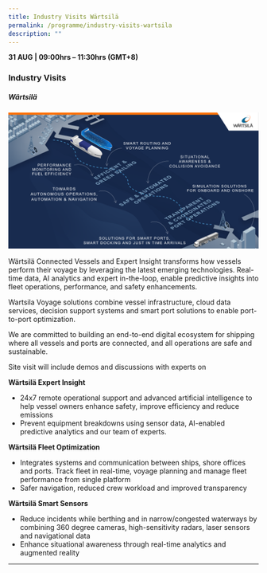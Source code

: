 ```yaml
---
title: Industry Visits Wärtsilä
permalink: /programme/industry-visits-wartsila
description: ""
---
```

<div>
  <b>31 AUG | 09:00hrs – 11:30hrs (GMT+8)</b>
  <h3>Industry Visits</h3>
</div>




<div class="col is-12 mb-12">
<h5 class="abt-title">Wärtsilä</h5>
<img src="/images/Wartsila.png"  class="img-fluid">
<p style="font-weight: 400;">W&auml;rtsil&auml; Connected Vessels and Expert Insight transforms how vessels perform their voyage by leveraging the latest emerging technologies. Real-time data, AI analytics and expert in-the-loop, enable predictive insights into fleet operations, performance, and safety enhancements.</p>
<p style="font-weight: 400;">Wartsila Voyage solutions combine vessel infrastructure, cloud data services, decision support systems and smart port solutions to enable port-to-port optimization.&nbsp;</p>
<p style="font-weight: 400;">We are committed to building an end-to-end digital ecosystem for shipping where all vessels and ports are connected, and all operations are safe and sustainable.</p>
<p style="font-weight: 400;">Site visit will include demos and discussions with experts on&nbsp;</p>
<p style="font-weight: 400;"><strong>W&auml;rtsil&auml; Expert Insight&nbsp;</strong></p>
<ul>
<li style="font-weight: 400;">24x7 remote operational support and advanced artificial intelligence to help vessel owners enhance safety, improve efficiency and reduce emissions</li>
<li style="font-weight: 400;">Prevent equipment breakdowns using sensor data, AI-enabled predictive analytics and our team of experts.</li>
</ul>
<p style="font-weight: 400;"><strong>W&auml;rtsil&auml; Fleet Optimization&nbsp;</strong></p>
<ul>
<li style="font-weight: 400;">Integrates systems and communication between ships, shore offices and ports. Track fleet in real-time, voyage planning and manage fleet performance from single platform</li>
<li style="font-weight: 400;">Safer navigation, reduced crew workload and improved transparency</li>
</ul>
<p style="font-weight: 400;"><strong>W&auml;rtsil&auml; Smart Sensors</strong></p>
<ul>
<li style="font-weight: 400;">Reduce incidents while berthing and in narrow/congested waterways by combining 360 degree cameras, high-sensitivity radars, laser sensors and navigational data&nbsp;</li>
<li style="font-weight: 400;">Enhance situational awareness through real-time analytics and augmented reality</li>
</ul>
</div>
<hr class="my-5">

<style type="text/css"> 
    .is-left{
      text-align: left;
    }
    .content h4{
      font-weight: 500; 
      color: #337B9A !important;
      margin-top: 1rem;
    }
    .bg-light {
      background-color: #fff !important;
      box-shadow: 5px 5px 5px 5px rgb(215 215 215), -5px 0 6px -4px rgb(215 215 215);
    }
    .p-4 {
      padding: 1.5rem!important;
    }
  .content a {text-decoration:none;}
	.content h3 { margin-top: 1rem;}
</style>